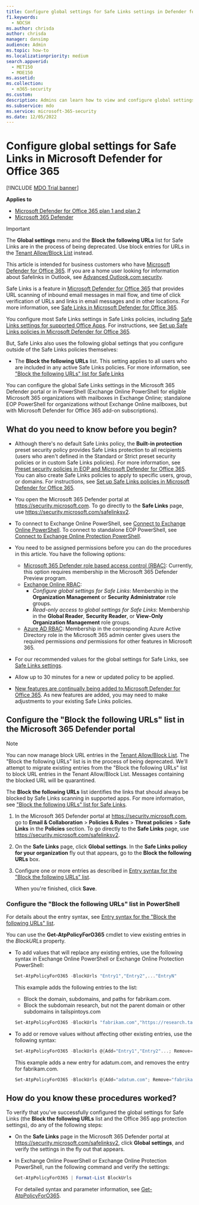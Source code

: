 ```yaml
---
title: Configure global settings for Safe Links settings in Defender for Office 365
f1.keywords:
  - NOCSH
ms.author: chrisda
author: chrisda
manager: dansimp
audience: Admin
ms.topic: how-to
ms.localizationpriority: medium
search.appverid:
  - MET150
  - MOE150
ms.assetid:
ms.collection:
  - m365-security
ms.custom:
description: Admins can learn how to view and configure global settings (the 'Block the following URLs' list and protection for Office 365 apps) for Safe Links in Microsoft Defender for Office 365.
ms.subservice: mdo
ms.service: microsoft-365-security
ms.date: 12/05/2022
---
```


# Configure global settings for Safe Links in Microsoft Defender for Office 365

[!INCLUDE [MDO Trial banner](../includes/mdo-trial-banner.md)]

**Applies to**
- [Microsoft Defender for Office 365 plan 1 and plan 2](defender-for-office-365.md)
- [Microsoft 365 Defender](../defender/microsoft-365-defender.md)

> [!IMPORTANT]
> The **Global settings** menu and the **Block the following URLs** list for Safe Links are in the process of being deprecated. Use block entries for URLs in the [Tenant Allow/Block List](tenant-allow-block-list-urls-configure.md#use-the-microsoft-365-defender-portal-to-create-block-entries-for-urls-in-the-tenant-allowblock-list) instead.
>
> This article is intended for business customers who have [Microsoft Defender for Office 365](defender-for-office-365.md). If you are a home user looking for information about Safelinks in Outlook, see [Advanced Outlook.com security](https://support.microsoft.com/office/882d2243-eab9-4545-a58a-b36fee4a46e2).

Safe Links is a feature in [Microsoft Defender for Office 365](defender-for-office-365.md) that provides URL scanning of inbound email messages in mail flow, and time of click verification of URLs and links in email messages and in other locations. For more information, see [Safe Links in Microsoft Defender for Office 365](safe-links-about.md).

You configure most Safe Links settings in Safe Links policies, including [Safe Links settings for supported Office Apps](safe-links-about.md#safe-links-settings-for-office-apps). For instructions, see [Set up Safe Links policies in Microsoft Defender for Office 365](safe-links-policies-configure.md).

But, Safe Links also uses the following global settings that you configure outside of the Safe Links policies themselves:

- The **Block the following URLs** list. This setting applies to all users who are included in any active Safe Links policies. For more information, see ["Block the following URLs" list for Safe Links](safe-links-about.md#block-the-following-urls-list-for-safe-links)

You can configure the global Safe Links settings in the Microsoft 365 Defender portal or in PowerShell (Exchange Online PowerShell for eligible Microsoft 365 organizations with mailboxes in Exchange Online; standalone EOP PowerShell for organizations without Exchange Online mailboxes, but with Microsoft Defender for Office 365 add-on subscriptions).

## What do you need to know before you begin?

- Although there's no default Safe Links policy, the **Built-in protection** preset security policy provides Safe Links protection to all recipients (users who aren't defined in the Standard or Strict preset security policies or in custom Safe Links policies). For more information, see [Preset security policies in EOP and Microsoft Defender for Office 365](preset-security-policies.md). You can also create Safe Links policies to apply to specific users, group, or domains. For instructions, see [Set up Safe Links policies in Microsoft Defender for Office 365](safe-links-policies-configure.md).

- You open the Microsoft 365 Defender portal at <https://security.microsoft.com>. To go directly to the **Safe Links** page, use <https://security.microsoft.com/safelinksv2>.

- To connect to Exchange Online PowerShell, see [Connect to Exchange Online PowerShell](/powershell/exchange/connect-to-exchange-online-powershell). To connect to standalone EOP PowerShell, see [Connect to Exchange Online Protection PowerShell](/powershell/exchange/connect-to-exchange-online-protection-powershell).

- You need to be assigned permissions before you can do the procedures in this article. You have the following options:
  - [Microsoft 365 Defender role based access control (RBAC)](/microsoft-365/security/defender/manage-rbac): Currently, this option requires membership in the Microsoft 365 Defender Preview program.
  - [Exchange Online RBAC](/exchange/permissions-exo/permissions-exo):
    - _Configure global settings for Safe Links_: Membership in the **Organization Management** or **Security Administrator** role groups.
    - _Read-only access to global settings for Safe Links_: Membership in the **Global Reader**, **Security Reader**, or **View-Only Organization Management** role groups.
  - [Azure AD RBAC](../../admin/add-users/about-admin-roles.md): Membership in the corresponding Azure Active Directory role in the Microsoft 365 admin center gives users the required permissions _and_ permissions for other features in Microsoft 365.

- For our recommended values for the global settings for Safe Links, see [Safe Links settings](recommended-settings-for-eop-and-office365.md#safe-links-settings).

- Allow up to 30 minutes for a new or updated policy to be applied.

- [New features are continually being added to Microsoft Defender for Office 365](defender-for-office-365-whats-new.md). As new features are added, you may need to make adjustments to your existing Safe Links policies.

## Configure the "Block the following URLs" list in the Microsoft 365 Defender portal

> [!NOTE]
> You can now manage block URL entries in the [Tenant Allow/Block List](tenant-allow-block-list-urls-configure.md#use-the-microsoft-365-defender-portal-to-create-block-entries-for-urls-in-the-tenant-allowblock-list). The "Block the following URLs" list is in the process of being deprecated. We'll attempt to migrate existing entries from the "Block the following URLs" list to block URL entries in the Tenant Allow/Block List. Messages containing the blocked URL will be quarantined.

The **Block the following URLs** list identifies the links that should always be blocked by Safe Links scanning in supported apps. For more information, see ["Block the following URLs" list for Safe Links](safe-links-about.md#block-the-following-urls-list-for-safe-links).

1. In the Microsoft 365 Defender portal at <https://security.microsoft.com>, go to **Email & Collaboration** \> **Policies & Rules** \> **Threat policies** \> **Safe Links** in the **Policies** section. To go directly to the **Safe Links** page, use <https://security.microsoft.com/safelinksv2>.

2. On the **Safe Links** page, click **Global settings**. In the **Safe Links policy for your organization** fly out that appears, go to the **Block the following URLs** box.

3. Configure one or more entries as described in [Entry syntax for the "Block the following URLs" list](safe-links-about.md#entry-syntax-for-the-block-the-following-urls-list).

   When you're finished, click **Save**.

### Configure the "Block the following URLs" list in PowerShell

For details about the entry syntax, see [Entry syntax for the "Block the following URLs" list](safe-links-about.md#entry-syntax-for-the-block-the-following-urls-list).

You can use the **Get-AtpPolicyForO365** cmdlet to view existing entries in the _BlockURLs_ property.

- To add values that will replace any existing entries, use the following syntax in Exchange Online PowerShell or Exchange Online Protection PowerShell:

  ```powershell
  Set-AtpPolicyForO365 -BlockUrls "Entry1","Entry2",..."EntryN"
  ```

  This example adds the following entries to the list:

  - Block the domain, subdomains, and paths for fabrikam.com.
  - Block the subdomain research, but not the parent domain or other subdomains in tailspintoys.com

  ```powershell
  Set-AtpPolicyForO365 -BlockUrls "fabrikam.com","https://research.tailspintoys.com*"
  ```

- To add or remove values without affecting other existing entries, use the following syntax:

  ```powershell
  Set-AtpPolicyForO365 -BlockUrls @{Add="Entry1","Entry2"...; Remove="Entry3","Entry4"...}
  ```

  This example adds a new entry for adatum.com, and removes the entry for fabrikam.com.

  ```powershell
  Set-AtpPolicyForO365 -BlockUrls @{Add="adatum.com"; Remove="fabrikam"}
  ```

## How do you know these procedures worked?

To verify that you've successfully configured the global settings for Safe Links (the **Block the following URLs** list and the Office 365 app protection settings), do any of the following steps:

- On the **Safe Links** page in the Microsoft 365 Defender portal at <https://security.microsoft.com/safelinksv2>, click **Global settings**, and verify the settings in the fly out that appears.

- In Exchange Online PowerShell or Exchange Online Protection PowerShell, run the following command and verify the settings:

  ```powershell
  Get-AtpPolicyForO365 | Format-List BlockUrls
  ```

  For detailed syntax and parameter information, see [Get-AtpPolicyForO365](/powershell/module/exchange/get-atppolicyforo365).

